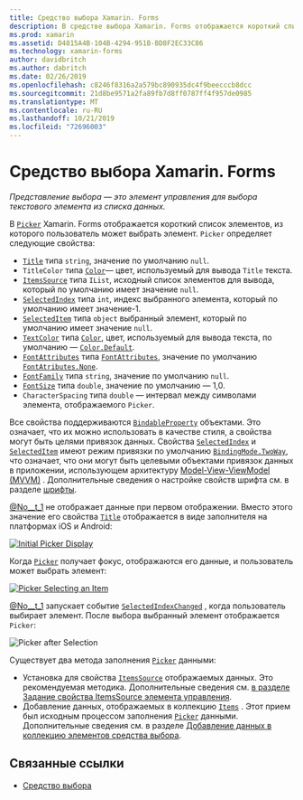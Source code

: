 ```yaml
---
title: Средство выбора Xamarin. Forms
description: В средстве выбора Xamarin. Forms отображается короткий список элементов, из которого пользователь может выбрать элемент. В этой статье объясняется, как использовать класс средства выбора для выбора текстового элемента из списка данных.
ms.prod: xamarin
ms.assetid: D4815A4B-104B-4294-951B-BD8F2EC33C86
ms.technology: xamarin-forms
author: davidbritch
ms.author: dabritch
ms.date: 02/26/2019
ms.openlocfilehash: c8246f8316a2a579bc890935dc4f9beecccb8dcc
ms.sourcegitcommit: 21d8be9571a2fa89fb7d8ff0787ff4f957de0985
ms.translationtype: MT
ms.contentlocale: ru-RU
ms.lasthandoff: 10/21/2019
ms.locfileid: "72696003"
---
```

# <a name="xamarinforms-picker"></a>Средство выбора Xamarin. Forms

_Представление выбора — это элемент управления для выбора текстового элемента из списка данных._

В [`Picker`](xref:Xamarin.Forms.Picker) Xamarin. Forms отображается короткий список элементов, из которого пользователь может выбрать элемент. `Picker` определяет следующие свойства:

- [`Title`](xref:Xamarin.Forms.Picker.Title) типа `string`, значение по умолчанию `null`.
- `TitleColor` типа [`Color`](xref:Xamarin.Forms.Color)— цвет, используемый для вывода `Title` текста.
- [`ItemsSource`](xref:Xamarin.Forms.Picker.ItemsSource) типа `IList`, исходный список элементов для вывода, который по умолчанию имеет значение `null`.
- [`SelectedIndex`](xref:Xamarin.Forms.Picker.SelectedIndex) типа `int`, индекс выбранного элемента, который по умолчанию имеет значение-1.
- [`SelectedItem`](xref:Xamarin.Forms.Picker.SelectedItem) типа `object` выбранный элемент, который по умолчанию имеет значение `null`.
- [`TextColor`](xref:Xamarin.Forms.Picker.TextColor) типа [`Color`](xref:Xamarin.Forms.Color), цвет, используемый для вывода текста, по умолчанию — [`Color.Default`](xref:Xamarin.Forms.Color.Default).
- [`FontAttributes`](xref:Xamarin.Forms.Picker.FontAttributes) типа [`FontAttributes`](xref:Xamarin.Forms.FontAttributes), значение по умолчанию [`FontAtributes.None`](xref:Xamarin.Forms.FontAttributes.None).
- [`FontFamily`](xref:Xamarin.Forms.Picker.FontFamily) типа `string`, значение по умолчанию `null`.
- [`FontSize`](xref:Xamarin.Forms.Picker.FontSize) типа `double`, значение по умолчанию — 1,0.
- `CharacterSpacing` типа `double` — интервал между символами элемента, отображаемого `Picker`.

Все свойства поддерживаются [`BindableProperty`](xref:Xamarin.Forms.BindableProperty) объектами. Это означает, что их можно использовать в качестве стиля, а свойства могут быть целями привязок данных. Свойства [`SelectedIndex`](xref:Xamarin.Forms.Picker.SelectedIndex) и [`SelectedItem`](xref:Xamarin.Forms.Picker.SelectedItem) имеют режим привязки по умолчанию [`BindingMode.TwoWay`](xref:Xamarin.Forms.BindingMode.TwoWay), что означает, что они могут быть целевыми объектами привязок данных в приложении, использующем архитектуру [Model-View-ViewModel (MVVM)](~/xamarin-forms/enterprise-application-patterns/mvvm.md) . Дополнительные сведения о настройке свойств шрифта см. в разделе [шрифты](~/xamarin-forms/user-interface/text/fonts.md).

[@No__t_1](xref:Xamarin.Forms.Picker) не отображает данные при первом отображении. Вместо этого значение его свойства [`Title`](xref:Xamarin.Forms.Picker.Title) отображается в виде заполнителя на платформах iOS и Android:

[![](images/picker-initial.png "Initial Picker Display")](images/picker-initial-large.png#lightbox "Initial Picker Display")

Когда [`Picker`](xref:Xamarin.Forms.Picker) получает фокус, отображаются его данные, и пользователь может выбрать элемент:

[![](images/picker-selection.png "Picker Selecting an Item")](images/picker-selection-large.png#lightbox "Picker Selecting an Item")

[@No__t_1](xref:Xamarin.Forms.Picker) запускает событие [`SelectedIndexChanged`](xref:Xamarin.Forms.Picker.SelectedIndexChanged) , когда пользователь выбирает элемент. После выбора выбранный элемент отображается `Picker`:

![](images/picker-after-selection.png "Picker after Selection")

Существует два метода заполнения [`Picker`](xref:Xamarin.Forms.Picker) данными:

- Установка для свойства [`ItemsSource`](xref:Xamarin.Forms.Picker.ItemsSource) отображаемых данных. Это рекомендуемая методика. Дополнительные сведения см. [в разделе Задание свойства ItemsSource элемента управления](populating-itemssource.md).
- Добавление данных, отображаемых в коллекцию [`Items`](xref:Xamarin.Forms.Picker.Items) . Этот прием был исходным процессом заполнения [`Picker`](xref:Xamarin.Forms.Picker) данными. Дополнительные сведения см. в разделе [Добавление данных в коллекцию элементов средства выбора](populating-items.md).

## <a name="related-links"></a>Связанные ссылки

- [Средство выбора](xref:Xamarin.Forms.Picker)
